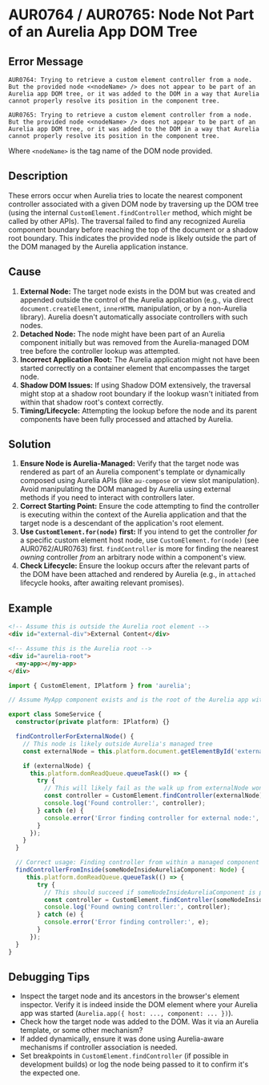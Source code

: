# AUR0764 / AUR0765: Node Not Part of an Aurelia App DOM Tree

## Error Message

`AUR0764: Trying to retrieve a custom element controller from a node. But the provided node <<nodeName> /> does not appear to be part of an Aurelia app DOM tree, or it was added to the DOM in a way that Aurelia cannot properly resolve its position in the component tree.`

`AUR0765: Trying to retrieve a custom element controller from a node. But the provided node <<nodeName> /> does not appear to be part of an Aurelia app DOM tree, or it was added to the DOM in a way that Aurelia cannot properly resolve its position in the component tree.`

Where `<nodeName>` is the tag name of the DOM node provided.

## Description

These errors occur when Aurelia tries to locate the nearest component controller associated with a given DOM node by traversing up the DOM tree (using the internal `CustomElement.findController` method, which might be called by other APIs). The traversal failed to find any recognized Aurelia component boundary before reaching the top of the document or a shadow root boundary. This indicates the provided node is likely outside the part of the DOM managed by the Aurelia application instance.

## Cause

1.  **External Node:** The target node exists in the DOM but was created and appended outside the control of the Aurelia application (e.g., via direct `document.createElement`, `innerHTML` manipulation, or by a non-Aurelia library). Aurelia doesn't automatically associate controllers with such nodes.
2.  **Detached Node:** The node might have been part of an Aurelia component initially but was removed from the Aurelia-managed DOM tree before the controller lookup was attempted.
3.  **Incorrect Application Root:** The Aurelia application might not have been started correctly on a container element that encompasses the target node.
4.  **Shadow DOM Issues:** If using Shadow DOM extensively, the traversal might stop at a shadow root boundary if the lookup wasn't initiated from within that shadow root's context correctly.
5.  **Timing/Lifecycle:** Attempting the lookup before the node and its parent components have been fully processed and attached by Aurelia.

## Solution

1.  **Ensure Node is Aurelia-Managed:** Verify that the target node was rendered as part of an Aurelia component's template or dynamically composed using Aurelia APIs (like `au-compose` or view slot manipulation). Avoid manipulating the DOM managed by Aurelia using external methods if you need to interact with controllers later.
2.  **Correct Starting Point:** Ensure the code attempting to find the controller is executing within the context of the Aurelia application and that the target node is a descendant of the application's root element.
3.  **Use `CustomElement.for(node)` first:** If you intend to get the controller *for* a specific custom element host node, use `CustomElement.for(node)` (see AUR0762/AUR0763) first. `findController` is more for finding the nearest *owning* controller *from* an arbitrary node within a component's view.
4.  **Check Lifecycle:** Ensure the lookup occurs after the relevant parts of the DOM have been attached and rendered by Aurelia (e.g., in `attached` lifecycle hooks, after awaiting relevant promises).

## Example

```html
<!-- Assume this is outside the Aurelia root element -->
<div id="external-div">External Content</div>

<!-- Assume this is the Aurelia root -->
<div id="aurelia-root">
  <my-app></my-app>
</div>
```

```typescript
import { CustomElement, IPlatform } from 'aurelia';

// Assume MyApp component exists and is the root of the Aurelia app within #aurelia-root

export class SomeService {
  constructor(private platform: IPlatform) {}

  findControllerForExternalNode() {
    // This node is likely outside Aurelia's managed tree
    const externalNode = this.platform.document.getElementById('external-div');

    if (externalNode) {
      this.platform.domReadQueue.queueTask(() => {
        try {
          // This will likely fail as the walk up from externalNode won't hit an Aurelia controller
          const controller = CustomElement.findController(externalNode); // Throws AUR0764/AUR0765
          console.log('Found controller:', controller);
        } catch (e) {
          console.error('Error finding controller for external node:', e);
        }
      });
    }
  }

  // Correct usage: Finding controller from within a managed component
  findControllerFromInside(someNodeInsideAureliaComponent: Node) {
     this.platform.domReadQueue.queueTask(() => {
        try {
          // This should succeed if someNodeInsideAureliaComponent is part of a rendered component
          const controller = CustomElement.findController(someNodeInsideAureliaComponent);
          console.log('Found owning controller:', controller);
        } catch (e) {
          console.error('Error finding controller:', e);
        }
      });
  }
}
```

## Debugging Tips

*   Inspect the target node and its ancestors in the browser's element inspector. Verify it is indeed inside the DOM element where your Aurelia app was started (`Aurelia.app({ host: ..., component: ... })`).
*   Check how the target node was added to the DOM. Was it via an Aurelia template, or some other mechanism?
*   If added dynamically, ensure it was done using Aurelia-aware mechanisms if controller association is needed.
*   Set breakpoints in `CustomElement.findController` (if possible in development builds) or log the node being passed to it to confirm it's the expected one.
